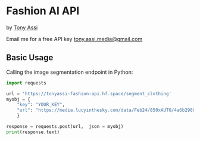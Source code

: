 # Fashion AI API
by [Tony Assi](https://www.tonyassi.com/)

Email me for a free API key <tony.assi.media@gmail.com>

## Basic Usage
Calling the image segmentation endpoint in Python:
```python
import requests

url = 'https://tonyassi-fashion-api.hf.space/segment_clothing'
myobj = {
    "key": "YOUR_KEY",
    "url": "https://media.lucyinthesky.com/data/Feb24/850xAUTO/4a6b2989-9342-45b0-8566-10060d05d9f2.jpg"
    }

response = requests.post(url,  json = myobj)
print(response.text)
```
